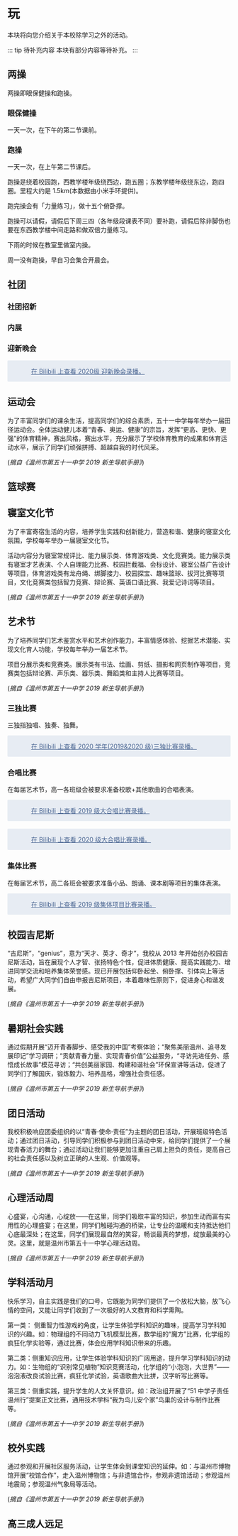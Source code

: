 # 玩

本块将向您介绍关于本校除学习之外的活动。

::: tip 待补充内容
本块有部分内容等待补充。
:::

## 两操

两操即眼保健操和跑操。

### 眼保健操

一天一次，在下午的第二节课前。

### 跑操

一天一次，在上午第二节课后。

跑操是绕着校园跑，西教学楼年级绕西边，跑五圈；东教学楼年级绕东边，跑四圈。里程大约是 1.5km(本数据由小米手环提供)。

跑完操会有「力量练习」，做十五个俯卧撑。

跑操可以请假，请假后下周三四（各年级段课表不同）要补跑，请假后除非脚伤也要在东西教学楼中间走路和做双倍力量练习。

下雨的时候在教室里做室内操。

周一没有跑操，早自习会集合开晨会。

## 社团

### 社团招新

### 内展

### 迎新晚会

<div class="video" style="
    background-color: #e7ecf3;
    padding: 1em 1.25em;
    border-radius: 2px;
    color: #486491;
    position: relative;
"><a href="https://www.bilibili.com/video/BV19f4y1q7id/" target="_blank" rel="noopener noreferrer" style="
   position: relative;
   color: #486491 !important;
   padding-left: 36px;
">在 Bilibili 上查看 2020级 迎新晚会录播。
</a></div>

## 运动会

为了丰富同学们的课余生活，提高同学们的综合素质，五十一中学每年举办一届田径运动会。全体运动健儿本着“青春、奥运、健康”的宗旨，发挥“更高、更快、更强”的体育精神，赛出风格，赛出水平，充分展示了学校体育教育的成果和体育运动水平，展示了同学们顽强拼搏、超越自我的时代风采。

(_摘自《温州市第五十一中学 2019 新生导航手册》_)

## 篮球赛

## 寝室文化节

为了丰富寄宿生活的内容，培养学生实践和创新能力，营造和谐、健康的寝室文化氛围，学校每年举办一届寝室文化节。

活动内容分为寝室常规评比、能力展示类、体育游戏类、文化竞赛类。能力展示类有寝室才艺表演、个人自理能力比赛、校园拦截福、会标设计、寝室公益广告设计等项目，体育游戏类有龙舟绳、绑脚接力、校园探宝、趣味篮球、拔河比赛等项目，文化竞赛类包括智力竞赛、辩论赛、英语口语比赛、我爱记诗词等项目。

(_摘自《温州市第五十一中学 2019 新生导航手册》_)

## 艺术节

为了培养同学们艺术鉴赏水平和艺术创作能力，丰富情感体验、挖掘艺术潜能、实现文化育人功能，学校每年举办一届艺术节。

项目分展示类和竞赛类。展示类有书法、绘画、剪纸、摄影和网页制作等项目，竞赛类包括辩论赛、声乐类、器乐类、舞蹈类和主持人比赛等项目。

(_摘自《温州市第五十一中学 2019 新生导航手册》_)

### 三独比赛

三独指独唱、独奏、独舞。

<div class="video" style="
    background-color: #e7ecf3;
    padding: 1em 1.25em;
    border-radius: 2px;
    color: #486491;
    position: relative;
"><a href="https://www.bilibili.com/video/BV1eJ411C7Qk/" target="_blank" rel="noopener noreferrer" style="
   position: relative;
   color: #486491 !important;
   padding-left: 36px;
">在 Bilibili 上查看 2020 学年(2019&2020 级)三独比赛录播。
</a></div>

### 合唱比赛

在每届艺术节，高一各班级会被要求准备校歌+其他歌曲的合唱表演。

<div class="video" style="
    background-color: #e7ecf3;
    padding: 1em 1.25em;
    border-radius: 2px;
    color: #486491;
    position: relative;
"><a href="https://www.bilibili.com/video/BV1eJ411C7Qk/" target="_blank" rel="noopener noreferrer" style="
   position: relative;
   color: #486491 !important;
   padding-left: 36px;
">在 Bilibili 上查看 2019 级大合唱比赛录播。
</a></div>
<br />
<div class="video" style="
    background-color: #e7ecf3;
    padding: 1em 1.25em;
    border-radius: 2px;
    color: #486491;
    position: relative;
"><a href="https://www.bilibili.com/video/BV1C5411H7mM/" target="_blank" rel="noopener noreferrer" style="
   position: relative;
   color: #486491 !important;
   padding-left: 36px;
">在 Bilibili 上查看 2020 级大合唱比赛录播。
</a></div>

### 集体比赛

在每届艺术节，高二各班会被要求准备小品、朗诵、课本剧等项目的集体表演。

<div class="video" style="
    background-color: #e7ecf3;
    padding: 1em 1.25em;
    border-radius: 2px;
    color: #486491;
    position: relative;
"><a href="https://www.bilibili.com/video/BV1C5411H7mM/" target="_blank" rel="noopener noreferrer" style="
   position: relative;
   color: #486491 !important;
   padding-left: 36px;
">在 Bilibili 上查看 2019 级集体项目比赛录播。
</a></div>

## 校园吉尼斯

“吉尼斯”，“genius”，意为“天才、英才、奇才”，我校从 2013 年开始创办校园吉尼斯活动，旨在展现个人才智、张扬特色个性，促进体质健康、提高实践能力、增进同学交流和培养集体荣誉感。现已开展包括仰卧起坐、俯卧撑、引体向上等活动，希望广大同学们自由申报吉尼斯项目，本着趣味性原则下，促进身心和谐发展。

(_摘自《温州市第五十一中学 2019 新生导航手册》_)

## 暑期社会实践

通过假期开展“迈开青春脚步、感受我的中国”考察体验；“聚焦美丽温州、追寻发展印记”学习调研；“贡献青春力量、实现青春价值”公益服务，“寻访先进任务、感悟成长故事”模范寻访；“共创美丽家园、构建和谐社会”环保宣讲等活动，促进了同学们了解国庆，锻炼毅力、培养品格，增强社会责任感。

(_摘自《温州市第五十一中学 2019 新生导航手册》_)

## 团日活动

我校积极响应团委组织的以“青春·使命·责任”为主题的团日活动，开展班级特色活动；通过团日活动，引导同学们积极参与到团日活动中来，给同学们提供了一个展现青春活力的舞台；通过活动让我们能够更加注重自己肩上担负的责任，提高自己的社会责任感以及树立正确的人生观、价值观等。

(_摘自《温州市第五十一中学 2019 新生导航手册》_)

## 心理活动周

心盛宴，心沟通，心绽放——在这里，同学们吸取丰富的知识，参加生动而富有实用性的心理盛宴；在这里，同学们触碰沟通的桥梁，让专业的温暖和支持抵达他们心底最深处；在这里，同学们展现最自然的笑容，畅谈最真的梦想，绽放最美的心灵。这里，就是温州市第五十一中学心理活动周。

(_摘自《温州市第五十一中学 2019 新生导航手册》_)

## 学科活动月

快乐学习，自主实践是我们的口号，它既能为同学们提供了一个放松大脑，放飞心情的空间，又能让同学们收到了一次极好的人文教育和科学熏陶。

第一类： 侧重智力性游戏的角度，让学生体验学科知识的趣味，提高学习学科知识的兴趣。如：物理组的不同动力飞机模型比赛，数学组的“魔方”比赛，化学组的疯狂化学实验等，通过比赛，体会应用学科知识带来的乐趣。

第二类：侧重知识应用，让学生体验学科知识的广阔用途，提升学习学科知识的动力。如：生物组的“识别常见植物”知识竞赛活动，化学组的“小泡泡，大世界”——泡泡液改良试验比赛，疯狂化学试验，英语歌曲大比拼，汉字听写比赛等。

第三类：侧重实践，提升学生的人文关怀意识。如：政治组开展了“51 中学子责任温州行”提案正文比赛，通用技术学科“我为鸟儿安个家”鸟巢的设计与制作比赛等。

(_摘自《温州市第五十一中学 2019 新生导航手册》_)

## 校外实践

通过参观和开展社区服务活动，让学生体会到课堂知识的延伸。如：与温州市博物馆开展“校馆合作”，走入温州博物馆；与非遗馆合作，参观非遗馆活动；参观温州地震局；参观温州气象局等活动。

(_摘自《温州市第五十一中学 2019 新生导航手册》_)

## 高三成人远足
